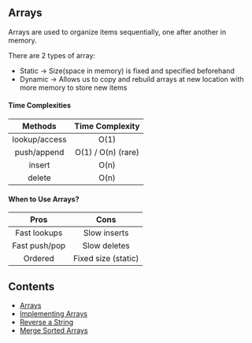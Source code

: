 ## Arrays

Arrays are used to organize items sequentially, one after another in memory.

There are 2 types of array:

- Static -> Size(space in memory) is fixed and specified beforehand
- Dynamic -> Allows us to copy and rebuild arrays at new location with more memory to store new items

#### Time Complexities

|    Methods    |  Time Complexity   |
| :-----------: | :----------------: |
| lookup/access |        O(1)        |
|  push/append  | O(1) / O(n) (rare) |
|    insert     |        O(n)        |
|    delete     |        O(n)        |

#### When to Use Arrays?

|     Pros      |        Cons         |
| :-----------: | :-----------------: |
| Fast lookups  |    Slow inserts     |
| Fast push/pop |    Slow deletes     |
|    Ordered    | Fixed size (static) |

## Contents

- [Arrays](./arrays.js)
- [Implementing Arrays](./implementing-arrays.js)
- [Reverse a String](./reverse-a-string.js)
- [Merge Sorted Arrays](./merge-sorted-arrays.js)
